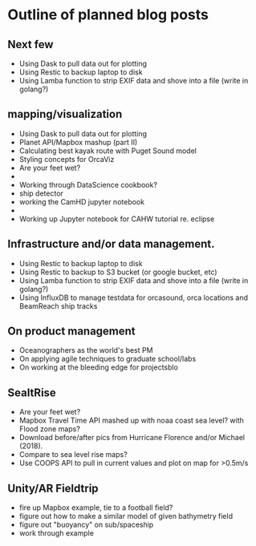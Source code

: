 # Outline of planned blog posts

## Next few
* Using Dask to pull data out for plotting
* Using Restic to backup laptop to disk
* Using Lamba function to strip EXIF data and shove into a file (write in golang?)

## mapping/visualization

* Using Dask to pull data out for plotting
* Planet API/Mapbox mashup (part II)
* Calculating best kayak route with Puget Sound model
* Styling concepts for OrcaViz
* Are your feet wet?
* 
* Working through DataScience cookbook?
* ship detector
* working the CamHD jupyter notebook
* 
* Working up Jupyter notebook for CAHW tutorial re. eclipse

## Infrastructure and/or data management.

* Using Restic to backup laptop to disk
* Using Restic to backup to S3 bucket (or google bucket, etc)
* Using Lamba function to strip EXIF data and shove into a file (write in golang?)
* Using InfluxDB to manage testdata for orcasound, orca locations and BeamReach ship tracks

## On product management

* Oceanographers as the world's best PM
* On applying agile techniques to graduate school/labs
* On working at the bleeding edge for projectsblo

## SeaItRise

* Are your feet wet?
* Mapbox Travel Time API mashed up with noaa coast sea level? with Flood zone maps?
* Download before/after pics from Hurricane Florence and/or Michael (2018). 
* Compare to sea level rise maps?
* Use COOPS API to pull in current values and plot on map for >0.5m/s

## Unity/AR Fieldtrip  

* fire up Mapbox example, tie to a football field?
* figure out how to make a similar model of given bathymetry field
* figure out "buoyancy" on sub/spaceship
* work through example 